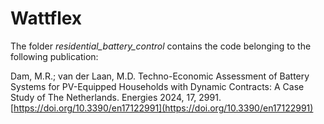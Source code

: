 # Wattflex

The folder *residential_battery_control* contains the code belonging to the following publication: 

Dam, M.R.; van der Laan, M.D. Techno-Economic Assessment of Battery Systems for PV-Equipped Households with Dynamic Contracts: A Case Study of The Netherlands. Energies 2024, 17, 2991. [https://doi.org/10.3390/en17122991](https://doi.org/10.3390/en17122991)
